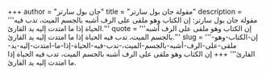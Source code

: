 +++
author = "جان بول سارتر"
title = "مقولة جان بول سارتر"
description = '''مقولة جان بول سارتر: إن الكتاب وهو ملقى على الرف أشبه بالجسم الميت، تدب فيه الحياة إذا ما امتدت إليه يد القارئ.'''
quote = '''إن الكتاب وهو ملقى على الرف أشبه بالجسم الميت، تدب فيه الحياة إذا ما امتدت إليه يد القارئ.'''
slug = '''إن-الكتاب-وهو-ملقى-على-الرف-أشبه-بالجسم-الميت،-تدب-فيه-الحياة-إذا-ما-امتدت-إليه-يد-القارئ'''
+++
إن الكتاب وهو ملقى على الرف أشبه بالجسم الميت، تدب فيه الحياة إذا ما امتدت إليه يد القارئ.
